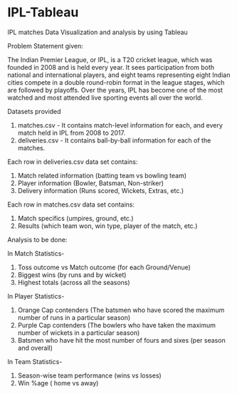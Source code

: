 # IPL-Tableau
IPL matches Data Visualization and analysis by using Tableau

Problem Statement given:

The Indian Premier League, or IPL, is a T20 cricket league, which was founded in 2008 and is held every year. It sees participation from both national and international players, and eight teams representing eight Indian cities compete in a double round-robin format in the league stages, which are followed by playoffs. Over the years, IPL has become one of the most watched and most attended live sporting events all over the world.

Datasets provided

1. matches.csv - It contains match-level information for each, and every match held in IPL from 2008 to 2017.
2. deliveries.csv - It contains ball-by-ball information for each of the matches.

Each row in deliveries.csv data set contains:


1. Match related information (batting team vs bowling team)
2. Player information (Bowler, Batsman, Non-striker)
3. Delivery information (Runs scored, Wickets, Extras, etc.)

Each row in matches.csv data set contains:

1. Match specifics (umpires, ground, etc.)
2. Results (which team won, win type, player of the match, etc.)

Analysis to be done:

In Match Statistics-

1. Toss outcome vs Match outcome (for each Ground/Venue)
2. Biggest wins (by runs and by wicket)
3. Highest totals (across all the seasons)

In Player Statistics-

1. Orange Cap contenders (The batsmen who have scored the maximum number of runs in a particular season)
2. Purple Cap contenders (The bowlers who have taken the maximum number of wickets in a particular season)
3. Batsmen who have hit the most number of fours and sixes (per season and overall)

In Team Statistics-

1. Season-wise team performance (wins vs losses)
2. Win %age ( home vs away)
